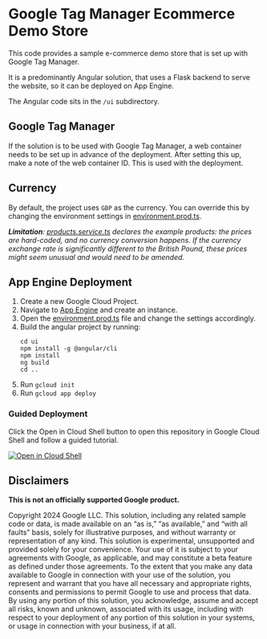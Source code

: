# Google Tag Manager Ecommerce Demo Store

This code provides a sample e-commerce demo store that is set up with Google
Tag Manager.

It is a predominantly Angular solution, that uses a Flask backend to serve the
website, so it can be deployed on App Engine.

The Angular code sits in the `/ui` subdirectory.

## Google Tag Manager

If the solution is to be used with Google Tag Manager, a web container needs to
be set up in advance of the deployment. After setting this up, make a note of
the web container ID. This is used with the deployment.

## Currency

By default, the project uses `GBP` as the currency. You can override this by
changing the environment settings in [environment.prod.ts](
./ui/src/environments/environment.prod.ts).

_**Limitation**: [products.service.ts](
./ui/src/app/services/products.service.ts) declares the example products: the
prices are hard-coded, and no currency conversion happens. If the currency
exchange rate is significantly different to the British Pound, these prices
might seem unusual and would need to be amended._


## App Engine Deployment

1. Create a new Google Cloud Project.
2. Navigate to [App Engine](https://console.cloud.google.com/appengine) and
   create an instance.
3. Open the [environment.prod.ts](./ui/src/environments/environment.prod.ts)
   file and change the settings accordingly.
4. Build the angular project by running:
   ```
   cd ui
   npm install -g @angular/cli
   npm install
   ng build
   cd ..
   ```
5. Run `gcloud init`
6. Run `gcloud app deploy`

### Guided Deployment
Click the Open in Cloud Shell button to open this repository in Google Cloud
Shell and follow a guided tutorial.

[![Open in Cloud Shell](https://gstatic.com/cloudssh/images/open-btn.svg)](
https://shell.cloud.google.com/cloudshell/editor?cloudshell_git_repo=https%3A%2F%2Fgithub.com%2Fgtech-professional-services%2Fgtm-boilerplate&cloudshell_git_branch=main&cloudshell_workspace=.%2Fwebsite&cloudshell_tutorial=tutorial.md)

## Disclaimers

__This is not an officially supported Google product.__

Copyright 2024 Google LLC. This solution, including any related sample code or
data, is made available on an “as is,” “as available,” and “with all faults”
basis, solely for illustrative purposes, and without warranty or representation
of any kind. This solution is experimental, unsupported and provided solely for
your convenience. Your use of it is subject to your agreements with Google, as
applicable, and may constitute a beta feature as defined under those agreements.
To the extent that you make any data available to Google in connection with your
use of the solution, you represent and warrant that you have all necessary and
appropriate rights, consents and permissions to permit Google to use and process
that data. By using any portion of this solution, you acknowledge, assume and
accept all risks, known and unknown, associated with its usage, including with
respect to your deployment of any portion of this solution in your systems, or
usage in connection with your business, if at all.
